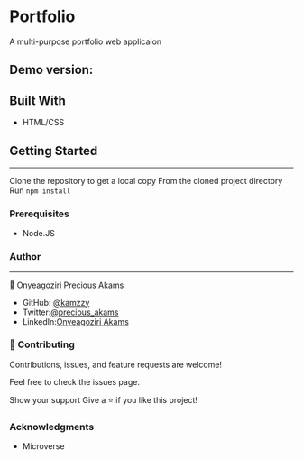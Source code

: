 # Portfolio
A multi-purpose portfolio web applicaion

## Demo version: []() 

## Built With
* HTML/CSS

## Getting Started
***
Clone the repository to get a local copy
From the cloned project directory
Run `npm install`

### Prerequisites
* Node.JS

### Author
***
👤 Onyeagoziri Precious Akams

* GitHub: [@kamzzy](https://github.com/kamzzy)
* Twitter:[@precious_akams](https://twitter.com/precious_akams)
* LinkedIn:[Onyeagoziri Akams](https://www.linkedin.com/in/onyeagoziri-akams/)

### 🤝 Contributing
Contributions, issues, and feature requests are welcome!

Feel free to check the issues page.

Show your support
Give a ⭐️ if you like this project!

### Acknowledgments
* Microverse
